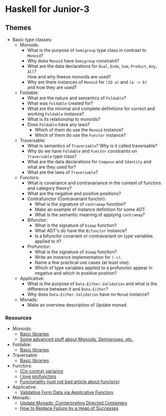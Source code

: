 # Haskell for Junior-3

## Themes

* Basic type classes:
  * Monoids:
    * What is the purpose of `Semigroup` type class in contrast to `Monoid`?
    * Why does `Monoid` have `Semigroup` constraint?
    * What are the data declarations for `Dual`, `Endo`, `Sum`, `Product`, `Any`, `All`?  
      How and why theese monoids are used?
    * Why are there instances of `Monoid` for `(IO a)` and `(a -> b)`  
    and how they are used?
  * Foldable:
    * What are the nature and semantics of `Foldable`?
    * What was `Foldable` created for?
    * What are the minimal and complete definitions for correct and working `Foldable` instance?
    * What is its relationship to monoids?
    * Does `Foldable` have any laws?
      * Which of them do use the `Monoid` instance?
      * Which of them do use the `Functor` instance?
  * Traversable:
    * What is semantics of `Traversable`? Why is it called traversable?
    * Why do we have `Foldable` and `Functor` constraints on `Traversable` type class?
    * What are the data declarations for `Compose` and `Identity` and  
    what are they used for?
    * What are the laws of `Traversable`?
  * Functors:
    * What is covariance and contravariance in the context of functors and category theory?
    * What are the negative and positive positions?
    * Contrafunctor (Contravariant functor):
      * What is the signature of `contramap` function?
      * Make an example of instance definition for some ADT.
      * What is the semantic meaning of applying `contramap`?
    * Bifunctor:
      * What is the signature of `bimap` function?
      * What ADT's do have the `Bifunctor` instance?
      * Is a bifunctor covariant or contravariant on type variables applied to it?
    * Profunctor:
      * What is the signature of `dimap` function?
      * Write an instance implementation for `(->)`.
      * Name a few practical use cases (at least one).
      * Which of type variables applied to a profunctor appear in negative and which in positive position?
  * Applicative:
    * What is the purpose of `Data.Either.Validation` and what is the difference between it and `Data.Either`?
    * Why does `Data.Either.Validation` have no `Monad` instance?
  * Monads:
    * Make an overview description of Update monad.

### Resources

* Monoids:
  * [Basic libraries](http://hackage.haskell.org/package/base-4.12.0.0/docs/Data-Monoid.html)
  * [Some advanced stuff about Monoids, Semigroups, etc.](https://medium.com/@stackdoesnotwork/magical-monoids-50da92b069f4)
* Foldable:
  * [Basic libraries](http://hackage.haskell.org/package/base-4.12.0.0/docs/Data-Foldable.html)
* Traversable:
  * [Basic libraries](http://hackage.haskell.org/package/base-4.12.0.0/docs/Data-Traversable.html)
* Functors:
  * [(Co-contra) variance](https://www.fpcomplete.com/blog/2016/11/covariance-contravariance)
  * [I love profunctors](https://www.schoolofhaskell.com/school/to-infinity-and-beyond/pick-of-the-week/profunctors)
  * [Functoriality (just not bad article about functors)](https://bartoszmilewski.com/2015/02/03/functoriality/)
* Applicative:
  * [Validating Form Data via Applicative Functors](https://k-bx.github.io/articles/Validating-Form-Data-via-Applicative-Functors.html)
* Monads:
  * [Update Monads: Cointerpreting Directed Containers](http://homepages.inf.ed.ac.uk/s1225336/papers/types13postproc.pdf)
  * [How to Replace Failure by a Heap of Successes](https://www.schoolofhaskell.com/user/edwardk/heap-of-successes)
